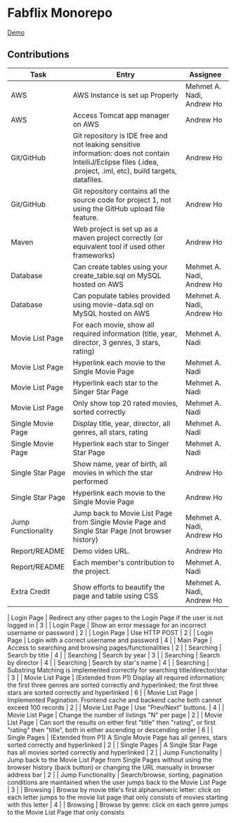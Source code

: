 # Fabflix Monorepo

[Demo](https://www.youtube.com/watch?v=IbJSeyeTfig&ab_channel=MehmetNadi)
## Contributions
| Task | Entry | Assignee |
|----------|-----------|--------------|
|AWS|AWS Instance is set up Properly| Mehmet A. Nadi, Andrew Ho|
|AWS|Access Tomcat app manager on AWS | Andrew Ho|
|Git/GitHub|Git repository is IDE free and not leaking sensitive information: does not contain IntelliJ/Eclipse files (.idea, .project, .iml, etc), build targets, datafiles.|Andrew Ho|
|Git/GitHub|Git repository contains all the source code for project 1, not using the GitHub upload file feature.	|Andrew Ho|
|Maven|Web project is set up as a maven project correctly (or equivalent tool if used other frameworks)	|Andrew Ho|
|Database|Can create tables using your create_table.sql on MySQL hosted on AWS	|Mehmet A. Nadi, Andrew Ho|
|Database|Can populate tables provided using movie-data.sql on MySQL hosted on AWS	|Mehmet A. Nadi, Andrew Ho|
|Movie List Page|For each movie, show all required information (title, year, director, 3 genres, 3 stars, rating)	|Mehmet A. Nadi|
|Movie List Page|Hyperlink each movie to the Single Movie Page		|Mehmet A. Nadi|
|Movie List Page|Hyperlink each star to the Singer Star Page	|Mehmet A. Nadi|
|Movie List Page|Only show top 20 rated movies, sorted correctly	|Mehmet A. Nadi|
|Single Movie Page|Display title, year, director, all genres, all stars, rating		|Mehmet A. Nadi|
|Single Movie Page|Hyperlink each star to Singer Star Page		|Mehmet A. Nadi|
|Single Star Page|Show name, year of birth, all movies in which the star performed|Andrew Ho|
|Single Star Page|Hyperlink each movie to the Single Movie Page	|Andrew Ho|
|Jump Functionality|Jump back to Movie List Page from Single Movie Page and Single Star Page (not browser history)|Mehmet A. Nadi, Andrew Ho|
|Report/README|Demo video URL.|Andrew Ho|
|Report/README|Each member's contribution to the project.|Mehmet A. Nadi|
|Extra Credit	|Show efforts to beautify the page and table using CSS	|Mehmet A. Nadi, Andrew Ho|

| Login Page         | Redirect any other pages to the Login Page if the user is not logged in                  | 3      |
| Login Page         | Show an error message for an incorrect username or password                             | 2      |
| Login Page         | Use HTTP POST                                                                          | 2      |
| Login Page         | Login with a correct username and password                                             | 4      |
| Main Page          | Access to searching and browsing pages/functionalities                                  | 2      |
| Searching          | Search by title                                                                        | 4      |
| Searching          | Search by year                                                                         | 3      |
| Searching          | Search by director                                                                     | 4      |
| Searching          | Search by star's name                                                                  | 4      |
| Searching          | Substring Matching is implemented correctly for searching title/director/star          | 3      |
| Movie List Page    | (Extended from P1) Display all required information; the first three genres are sorted correctly and hyperlinked; the first three stars are sorted correctly and hyperlinked | 6      |
| Movie List Page    | Implemented Pagination. Frontend cache and backend cache both cannot exceed 100 records | 2      |
| Movie List Page    | Use "Prev/Next" buttons.                                                               | 4      |
| Movie List Page    | Change the number of listings "N" per page                                             | 2      |
| Movie List Page    | Can sort the results on either first "title" then "rating", or first "rating" then "title", both in either ascending or descending order | 6      |
| Single Pages       | (Extended from P1) A Single Movie Page has all genres, stars sorted correctly and hyperlinked | 2      |
| Single Pages       | A Single Star Page has all movies sorted correctly and hyperlinked                      | 2      |
| Jump Functionality | Jump back to the Movie List Page from Single Pages without using the browser history (back button) or changing the URL manually in browser address bar | 2      |
| Jump Functionality | Search/browse, sorting, pagination conditions are maintained when the user jumps back to the Movie List Page | 3      |
| Browsing           | Browse by movie title's first alphanumeric letter: click on each letter jumps to the movie list page that only consists of movies starting with this letter | 4      |
| Browsing           | Browse by genre: click on each genre jumps to the Movie List Page that only consists
